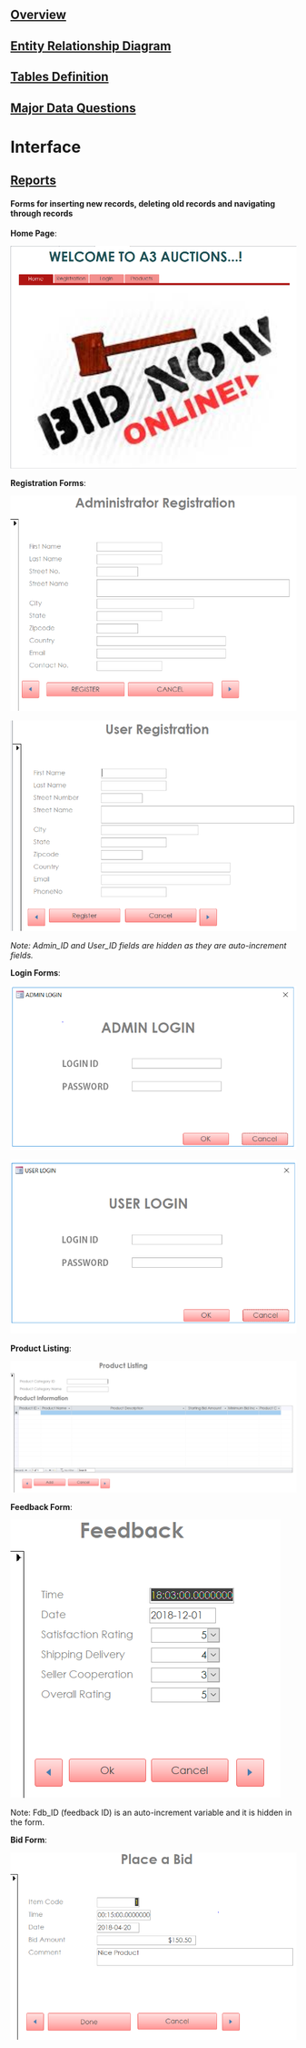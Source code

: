 ## [Overview](../README.md)

## [Entity Relationship Diagram](../Entity_Database/Entity_Relationship.md)

## [Tables Definition](../Table_Definitions.md)

## [Major Data Questions](../Data_Questions.md)

# Interface

## [Reports](Reports/Reports.md)

#### Forms for inserting new records, deleting old records and navigating through records

**Home Page**:  

![png](Images/Home%20Page.png)  


**Registration Forms**:  

![png](Images/Registration%20forms.png)

![png](Images/Registration%20forms%201.png)  

*Note: Admin_ID and User_ID fields are hidden as they are auto-increment fields.*  


**Login Forms**:  

![png](Images/Login%20forms.png)  

![png](Images/login%20forms%201.png)  


**Product Listing**:  

![png](Images/product%20listing.png)  


**Feedback Form**:  

![png](Images/feedback.png)  

Note: Fdb_ID (feedback ID) is an auto-increment variable and it is hidden in the form.  


**Bid Form**:  

![png](Images/bid.png)


 
 
